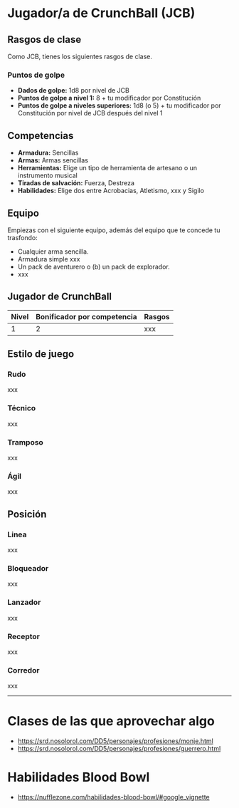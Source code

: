 # Jugador/a de CrunchBall (JCB)

## Rasgos de clase
Como JCB, tienes los siguientes rasgos de clase.

### Puntos de golpe
* **Dados de golpe:** 1d8 por nivel de JCB
* **Puntos de golpe a nivel 1:** 8 + tu modificador por Constitución
* **Puntos de golpe a niveles superiores:** 1d8 (o 5) + tu modificador por Constitución por nivel de JCB después del nivel 1

## Competencias
* **Armadura:** Sencillas
* **Armas:** Armas sencillas
* **Herramientas:** Elige un tipo de herramienta de artesano o un instrumento musical
* **Tiradas de salvación:** Fuerza, Destreza
* **Habilidades:** Elige dos entre Acrobacias, Atletismo, xxx y Sigilo

## Equipo
Empiezas con el siguiente equipo, además del equipo que te concede tu trasfondo:

* Cualquier arma sencilla.
* Armadura simple xxx
* Un pack de aventurero o (b) un pack de explorador.
* xxx

## Jugador de CrunchBall


|Nivel|Bonificador por competencia|Rasgos|
|-----|---------------------------|------|
|1|2|xxx|

## Estilo de juego

### Rudo

xxx

### Técnico

xxx

### Tramposo

xxx

### Ágil

xxx

## Posición

### Linea

xxx

### Bloqueador

xxx

### Lanzador

xxx

### Receptor

xxx

### Corredor

xxx

***

# Clases de las que aprovechar algo

* https://srd.nosolorol.com/DD5/personajes/profesiones/monje.html
* https://srd.nosolorol.com/DD5/personajes/profesiones/guerrero.html

# Habilidades Blood Bowl
* https://nufflezone.com/habilidades-blood-bowl/#google_vignette
